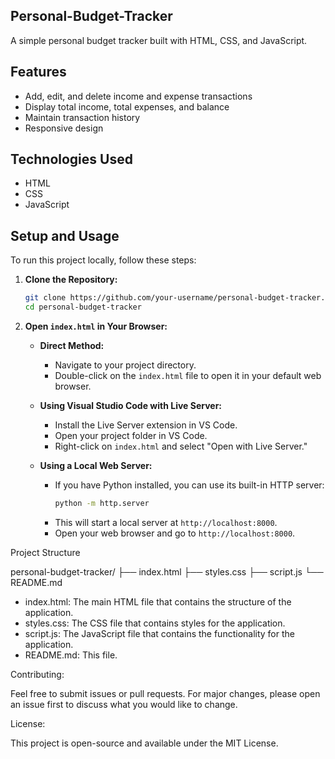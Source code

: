 ## Personal-Budget-Tracker
A simple personal budget tracker built with HTML, CSS, and JavaScript.

## Features

- Add, edit, and delete income and expense transactions
- Display total income, total expenses, and balance
- Maintain transaction history
- Responsive design

## Technologies Used

- HTML
- CSS
- JavaScript

## Setup and Usage

To run this project locally, follow these steps:

1. **Clone the Repository:**

    ```bash
    git clone https://github.com/your-username/personal-budget-tracker.git
    cd personal-budget-tracker
    ```

2. **Open `index.html` in Your Browser:**

    - **Direct Method:**
      - Navigate to your project directory.
      - Double-click on the `index.html` file to open it in your default web browser.

    - **Using Visual Studio Code with Live Server:**
      - Install the Live Server extension in VS Code.
      - Open your project folder in VS Code.
      - Right-click on `index.html` and select "Open with Live Server."

    - **Using a Local Web Server:**
      - If you have Python installed, you can use its built-in HTTP server:
        ```bash
        python -m http.server
        ```
      - This will start a local server at `http://localhost:8000`.
      - Open your web browser and go to `http://localhost:8000`.

Project Structure

personal-budget-tracker/
├── index.html
├── styles.css
├── script.js
└── README.md


- index.html: The main HTML file that contains the structure of the application.
- styles.css: The CSS file that contains styles for the application.
- script.js: The JavaScript file that contains the functionality for the application.
- README.md: This file.

Contributing:

Feel free to submit issues or pull requests. For major changes, please open an issue first to discuss what you would like to change.

License:

This project is open-source and available under the MIT License.


